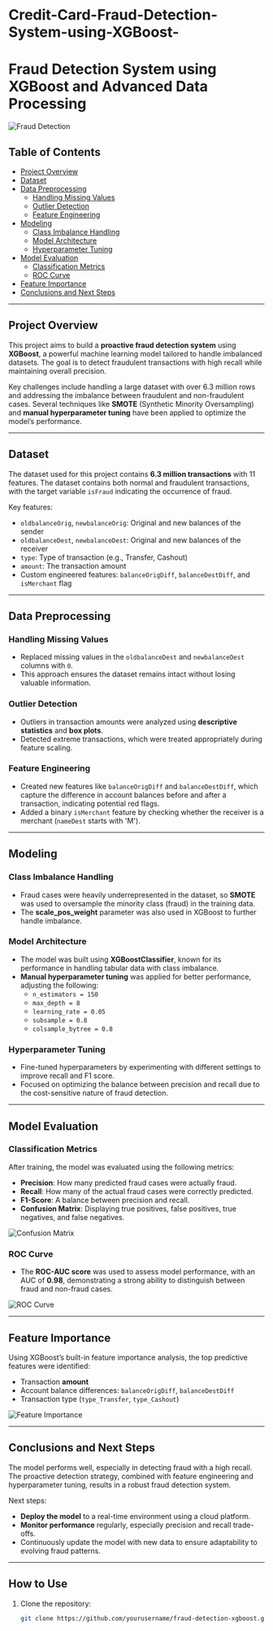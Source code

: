 # Credit-Card-Fraud-Detection-System-using-XGBoost-


# Fraud Detection System using XGBoost and Advanced Data Processing

![Fraud Detection](fraud.jpeg)

## Table of Contents
- [Project Overview](#project-overview)
- [Dataset](#dataset)
- [Data Preprocessing](#data-preprocessing)
  - [Handling Missing Values](#handling-missing-values)
  - [Outlier Detection](#outlier-detection)
  - [Feature Engineering](#feature-engineering)
- [Modeling](#modeling)
  - [Class Imbalance Handling](#class-imbalance-handling)
  - [Model Architecture](#model-architecture)
  - [Hyperparameter Tuning](#hyperparameter-tuning)
- [Model Evaluation](#model-evaluation)
  - [Classification Metrics](#classification-metrics)
  - [ROC Curve](#roc-curve)
- [Feature Importance](#feature-importance)
- [Conclusions and Next Steps](#conclusions-and-next-steps)

---

## Project Overview
This project aims to build a **proactive fraud detection system** using **XGBoost**, a powerful machine learning model tailored to handle imbalanced datasets. The goal is to detect fraudulent transactions with high recall while maintaining overall precision.

Key challenges include handling a large dataset with over 6.3 million rows and addressing the imbalance between fraudulent and non-fraudulent cases. Several techniques like **SMOTE** (Synthetic Minority Oversampling) and **manual hyperparameter tuning** have been applied to optimize the model’s performance.

---

## Dataset
The dataset used for this project contains **6.3 million transactions** with 11 features. The dataset contains both normal and fraudulent transactions, with the target variable `isFraud` indicating the occurrence of fraud.

Key features:
- `oldbalanceOrig`, `newbalanceOrig`: Original and new balances of the sender
- `oldbalanceDest`, `newbalanceDest`: Original and new balances of the receiver
- `type`: Type of transaction (e.g., Transfer, Cashout)
- `amount`: The transaction amount
- Custom engineered features: `balanceOrigDiff`, `balanceDestDiff`, and `isMerchant` flag

---

## Data Preprocessing

### Handling Missing Values
- Replaced missing values in the `oldbalanceDest` and `newbalanceDest` columns with `0`.
- This approach ensures the dataset remains intact without losing valuable information.

### Outlier Detection
- Outliers in transaction amounts were analyzed using **descriptive statistics** and **box plots**.
- Detected extreme transactions, which were treated appropriately during feature scaling.

### Feature Engineering
- Created new features like `balanceOrigDiff` and `balanceDestDiff`, which capture the difference in account balances before and after a transaction, indicating potential red flags.
- Added a binary `isMerchant` feature by checking whether the receiver is a merchant (`nameDest` starts with 'M').

---

## Modeling

### Class Imbalance Handling
- Fraud cases were heavily underrepresented in the dataset, so **SMOTE** was used to oversample the minority class (fraud) in the training data.
- The **scale_pos_weight** parameter was also used in XGBoost to further handle imbalance.

### Model Architecture
- The model was built using **XGBoostClassifier**, known for its performance in handling tabular data with class imbalance.
- **Manual hyperparameter tuning** was applied for better performance, adjusting the following:
  - `n_estimators = 150`
  - `max_depth = 8`
  - `learning_rate = 0.05`
  - `subsample = 0.8`
  - `colsample_bytree = 0.8`

### Hyperparameter Tuning
- Fine-tuned hyperparameters by experimenting with different settings to improve recall and F1 score.
- Focused on optimizing the balance between precision and recall due to the cost-sensitive nature of fraud detection.

---

## Model Evaluation

### Classification Metrics
After training, the model was evaluated using the following metrics:
- **Precision**: How many predicted fraud cases were actually fraud.
- **Recall**: How many of the actual fraud cases were correctly predicted.
- **F1-Score**: A balance between precision and recall.
- **Confusion Matrix**: Displaying true positives, false positives, true negatives, and false negatives.

![Confusion Matrix](roc_curve.png)

### ROC Curve
- The **ROC-AUC score** was used to assess model performance, with an AUC of **0.98**, demonstrating a strong ability to distinguish between fraud and non-fraud cases.

![ROC Curve](roccurve.png)

---

## Feature Importance
Using XGBoost’s built-in feature importance analysis, the top predictive features were identified:
- Transaction **amount**
- Account balance differences: `balanceOrigDiff`, `balanceDestDiff`
- Transaction type (`type_Transfer`, `type_Cashout`)

![Feature Importance](https://github.com/user-attachments/assets/5dad16f8-fc19-4c8f-ae88-e0eda523a581)

---

## Conclusions and Next Steps
The model performs well, especially in detecting fraud with a high recall. The proactive detection strategy, combined with feature engineering and hyperparameter tuning, results in a robust fraud detection system.

Next steps:
- **Deploy the model** to a real-time environment using a cloud platform.
- **Monitor performance** regularly, especially precision and recall trade-offs.
- Continuously update the model with new data to ensure adaptability to evolving fraud patterns.

---

## How to Use
1. Clone the repository:
   ```bash
   git clone https://github.com/yourusername/fraud-detection-xgboost.git
